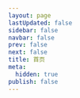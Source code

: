 ```yaml
---
layout: page
lastUpdated: false
sidebar: false
navbar: false
prev: false
next: false
title: 首页
meta:
  hidden: true
publish: false
---
```


<script setup>
  import HomePage from ".vitepress/theme/components/HomePage.vue";
</script>

<HomePage />
